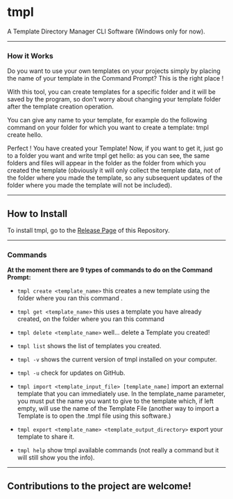 # tmpl

A Template Directory Manager CLI Software (Windows only for now).


------------

### How it Works
Do you want to use your own templates on your projects simply by placing the name of your template in the Command Prompt? This is the right place !

With this tool, you can create templates for a specific folder and it will be saved by the program, so don't worry about changing your template folder after the template creation operation.

You can give any name to your template, for example do the following command on your folder for which you want to create a template: tmpl create hello.

Perfect ! You have created your Template! Now, if you want to get it, just go to a folder you want and write tmpl get hello: as you can see, the same folders and files will appear in the folder as the folder from which you created the template (obviously it will only collect the template data, not of the folder where you made the template, so any subsequent updates of the folder where you made the template will not be included).

------------

## How to Install

To install tmpl, go to the [Release Page](https://github.com/MrTigerST/tmpl/releases) of this Repository.

------------

### Commands


**At the moment there are 9 types of commands to do on the Command Prompt:**

 - `tmpl create <template_name>` this creates a new template using the folder where you ran this command .
 
 - `tmpl get <template_name>` this uses a template you have already created, on the folder where you ran this command
 
 - `tmpl delete <template_name>` well... delete a Template you created!
 
 - `tmpl list` shows the list of templates you created.

 - `tmpl -v` shows the current version of tmpl installed on your computer.

 - `tmpl -u` check for updates on GitHub.

 - `tmpl import <template_input_file> [template_name]` import an external template that you can immediately use. In the template_name parameter, you must put the name you want to give to the template which, if left empty, will use the name of the Template File (another way to import a Template is to open the .tmpl file using this software.)

 - `tmpl export <template_name> <template_output_directory>` export your template to share it.

 - `tmpl help` show tmpl available commands (not really a command but it will still show you the info).


------------

## Contributions to the project are welcome!

